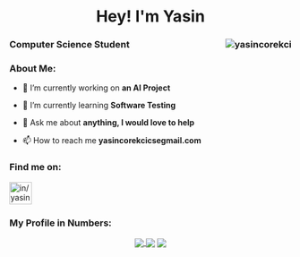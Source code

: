<h1 align="center">Hey! I'm Yasin  </h1> 
<h3 align="Left">Computer Science Student <img align="right" src="https://shields-io-visitor-counter.herokuapp.com/badge?page=yasincorekci&label=Visitors&labelColor=000000&logo=GitHub&logoColor=FFFFFF&color=DD2727&style=for-the-badge" alt="yasincorekci"/></h3>
<p align="right"> 

 </p>
<h3>About Me:</h3>

- 🔭 I’m currently working on **an AI Project**

- 🌱 I’m currently learning **Software Testing**

- 💬 Ask me about **anything, I would love to help**

- 📫 How to reach me **yasincorekcicsegmail.com**

<h3 align="left">Find me on:</h3>
<p align="left">
<a href="https://linkedin.com/in/yasincorekci/" target="blank"><img align="center" src="https://raw.githubusercontent.com/rahuldkjain/github-profile-readme-generator/master/src/images/icons/Social/linked-in-alt.svg" alt="in/yasincorekci/" height="40" width="40" /></a>
</p>


   
  
<h3>My Profile in Numbers:</h3>
<p align="center">
<a href="#">
  <img align="center" src="https://github-readme-stats.vercel.app/api?username=bobryke&show_icons=true&count_private=true&theme=radical&" />
</a>
<a href="#">
<img align="center" src="https://github-readme-streak-stats.herokuapp.com/?user=bobryke&theme=radical" /></a>
<a href="#">
  <img align="center" src="https://github-readme-stats.vercel.app/api/top-langs/?username=bobryke&layout=compact&hide=CSS,html&langs_count=5&theme=radical"/>
</a>
</p>
